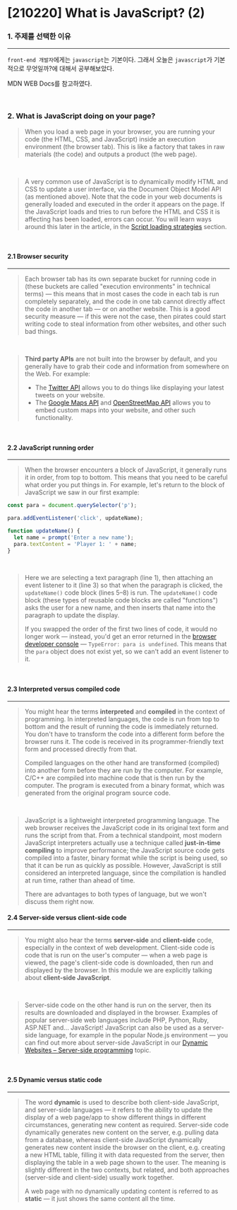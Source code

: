 # [210220] What is JavaScript? (2)

### 1. 주제를 선택한 이유

---

`front-end 개발자`에게는 `javascript`는 기본이다.  그래서 오늘은  `javascript`가 기본적으로 무엇일까?에 대해서 공부해보았다.

MDN WEB Docs를 참고하였다.

<br>

### 2.  What is JavaScript doing on your page?

>When you load a web page in your browser, you are running your code (the HTML, CSS, and JavaScript) inside an execution environment (the browser tab). This is like a factory that takes in raw materials (the code) and outputs a product (the web page).

<br>

> A very common use of JavaScript is to dynamically modify HTML and CSS to update a user interface, via the Document Object Model API (as mentioned above). Note that the code in your web documents is generally loaded and executed in the order it appears on the page. If the JavaScript loads and tries to run before the HTML and CSS it is affecting has been loaded, errors can occur. You will learn ways around this later in the article, in the [Script loading strategies](https://developer.mozilla.org/en-US/docs/Learn/JavaScript/First_steps/What_is_JavaScript#script_loading_strategies) section.

<br>



#### 2.1 Browser security

---

>Each browser tab has its own separate bucket for running code in (these buckets are called "execution environments" in technical terms) — this means that in most cases the code in each tab is run completely separately, and the code in one tab cannot directly affect the code in another tab — or on another website. This is a good security measure — if this were not the case, then pirates could start writing code to steal information from other websites, and other such bad things.



<br>

>**Third party APIs** are not built into the browser by default, and you generally have to grab their code and information from somewhere on the Web. For example:
>
>- The [Twitter API](https://dev.twitter.com/overview/documentation) allows you to do things like displaying your latest tweets on your website.
>- The [Google Maps API](https://developers.google.com/maps/) and [OpenStreetMap API](https://wiki.openstreetmap.org/wiki/API) allows you to embed custom maps into your website, and other such functionality.

<br>

#### 2.2 JavaScript running order

---

> When the browser encounters a block of JavaScript, it generally runs it in order, from top to bottom. This means that you need to be careful what order you put things in. For example, let's return to the block of JavaScript we saw in our first example:

```javascript
const para = document.querySelector('p');

para.addEventListener('click', updateName);

function updateName() {
  let name = prompt('Enter a new name');
  para.textContent = 'Player 1: ' + name;
}
```

<br>

> Here we are selecting a text paragraph (line 1), then attaching an event listener to it (line 3) so that when the paragraph is clicked, the `updateName()` code block (lines 5–8) is run. The `updateName()` code block (these types of reusable code blocks are called "functions") asks the user for a new name, and then inserts that name into the paragraph to update the display.
>
> If you swapped the order of the first two lines of code, it would no longer work — instead, you'd get an error returned in the [browser developer console](https://developer.mozilla.org/en-US/docs/Learn/Common_questions/What_are_browser_developer_tools) — `TypeError: para is undefined`. This means that the `para` object does not exist yet, so we can't add an event listener to it.

<br>

#### 2.3 Interpreted versus compiled code

---

> You might hear the terms **interpreted** and **compiled** in the context of programming. In interpreted languages, the code is run from top to bottom and the result of running the code is immediately returned. You don't have to transform the code into a different form before the browser runs it. The code is received in its programmer-friendly text form and processed directly from that.
>
> Compiled languages on the other hand are transformed (compiled) into another form before they are run by the computer. For example, C/C++ are compiled into machine code that is then run by the computer. The program is executed from a binary format, which was generated from the original program source code.

<br>

> JavaScript is a lightweight interpreted programming language. The web browser receives the JavaScript code in its original text form and runs the script from that. From a technical standpoint, most modern JavaScript interpreters actually use a technique called **just-in-time compiling** to improve performance; the JavaScript source code gets compiled into a faster, binary format while the script is being used, so that it can be run as quickly as possible. However, JavaScript is still considered an interpreted language, since the compilation is handled at run time, rather than ahead of time.
>
> There are advantages to both types of language, but we won't discuss them right now.





#### 2.4 Server-side versus client-side code

---

> You might also hear the terms **server-side** and **client-side** code, especially in the context of web development. Client-side code is code that is run on the user's computer — when a web page is viewed, the page's client-side code is downloaded, then run and displayed by the browser. In this module we are explicitly talking about **client-side JavaScript**.

<br>

> Server-side code on the other hand is run on the server, then its results are downloaded and displayed in the browser. Examples of popular server-side web languages include PHP, Python, Ruby, ASP.NET and... JavaScript! JavaScript can also be used as a server-side language, for example in the popular Node.js environment — you can find out more about server-side JavaScript in our [Dynamic Websites – Server-side programming](https://developer.mozilla.org/en-US/docs/Learn/Server-side) topic.

<br>

#### 2.5 Dynamic versus static code

---

>The word **dynamic** is used to describe both client-side JavaScript, and server-side languages — it refers to the ability to update the display of a web page/app to show different things in different circumstances, generating new content as required. Server-side code dynamically generates new content on the server, e.g. pulling data from a database, whereas client-side JavaScript dynamically generates new content inside the browser on the client, e.g. creating a new HTML table, filling it with data requested from the server, then displaying the table in a web page shown to the user. The meaning is slightly different in the two contexts, but related, and both approaches (server-side and client-side) usually work together.
>
>A web page with no dynamically updating content is referred to as **static** — it just shows the same content all the time.





